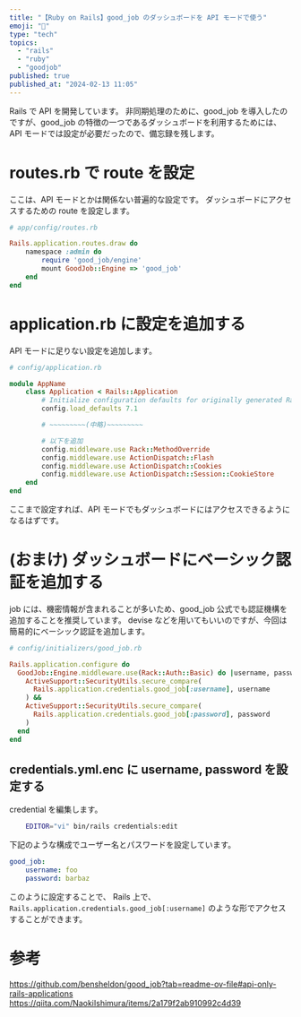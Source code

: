 ```yaml
---
title: "【Ruby on Rails】good_job のダッシュボードを API モードで使う"
emoji: "🐰"
type: "tech"
topics:
  - "rails"
  - "ruby"
  - "goodjob"
published: true
published_at: "2024-02-13 11:05"
---
```


Rails で API を開発しています。
非同期処理のために、good_job を導入したのですが、good_job の特徴の一つであるダッシュボードを利用するためには、API モードでは設定が必要だったので、備忘録を残します。

# routes.rb で route を設定
ここは、API モードとかは関係ない普遍的な設定です。
ダッシュボードにアクセスするための route を設定します。

```ruby
# app/config/routes.rb

Rails.application.routes.draw do
    namespace :admin do
        require 'good_job/engine'
        mount GoodJob::Engine => 'good_job'
    end
end 
```

# application.rb に設定を追加する
API モードに足りない設定を追加します。

```ruby
# config/application.rb

module AppName
    class Application < Rails::Application
        # Initialize configuration defaults for originally generated Rails version.
        config.load_defaults 7.1

        # ~~~~~~~~~(中略)~~~~~~~~~

        # 以下を追加
        config.middleware.use Rack::MethodOverride
        config.middleware.use ActionDispatch::Flash
        config.middleware.use ActionDispatch::Cookies
        config.middleware.use ActionDispatch::Session::CookieStore
    end
end
```

ここまで設定すれば、API モードでもダッシュボードにはアクセスできるようになるはずです。

# (おまけ) ダッシュボードにベーシック認証を追加する
job には、機密情報が含まれることが多いため、good_job 公式でも認証機構を追加することを推奨しています。
devise などを用いてもいいのですが、今回は簡易的にベーシック認証を追加します。

```ruby
# config/initializers/good_job.rb

Rails.application.configure do
  GoodJob::Engine.middleware.use(Rack::Auth::Basic) do |username, password|
    ActiveSupport::SecurityUtils.secure_compare(
      Rails.application.credentials.good_job[:username], username
    ) &&
    ActiveSupport::SecurityUtils.secure_compare(
      Rails.application.credentials.good_job[:password], password
    )
  end
end
```

## credentials.yml.enc に username, password を設定する
credential を編集します。

```bash
    EDITOR="vi" bin/rails credentials:edit
```

下記のような構成でユーザー名とパスワードを設定しています。

```yml
good_job:
    username: foo
    password: barbaz
```
このように設定することで、
Rails 上で、`Rails.application.credentials.good_job[:username]` のような形でアクセスすることができます。

# 参考
https://github.com/bensheldon/good_job?tab=readme-ov-file#api-only-rails-applications
https://qiita.com/NaokiIshimura/items/2a179f2ab910992c4d39

